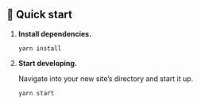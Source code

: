 
## 🚀 Quick start

1.  **Install dependencies.**

    ```shell
    yarn install
    ```

2.  **Start developing.**

    Navigate into your new site’s directory and start it up.

    ```shell
    yarn start
    ```
